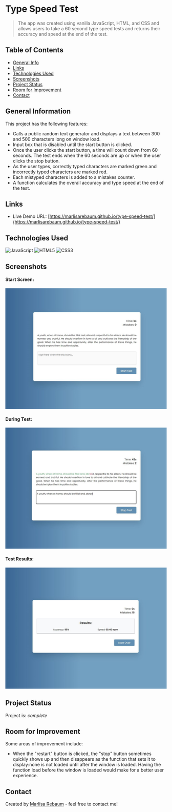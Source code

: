 # Type Speed Test
> The app was created using vanilla JavaScript, HTML, and CSS and allows users 
to take a 60 second type speed tests and returns their accuracy and speed at the
end of the test.

## Table of Contents
* [General Info](#general-information)
* [Links](#links)
* [Technologies Used](#technologies-used)
* [Screenshots](#screenshots)
* [Project Status](#project-status)
* [Room for Improvement](#room-for-improvement)
* [Contact](#contact)


## General Information
This project has the following features:
- Calls a public random text generator and displays a text between 300 and 500
characters long on window load.
- Input box that is disabled until the start button is clicked.
- Once the user clicks the start button, a time will count down from 60 seconds.
The test ends when the 60 seconds are up or when the user clicks the stop button.
- As the user types, correctly typed characters are marked green and incorrectly
typed characters are marked red.
- Each mistyped characters is added to a mistakes counter.
- A function calculates the overall accuracy and type speed at the end of the test.

## Links
- Live Demo URL: [https://marlisarebaum.github.io/type-speed-test/](https://marlisarebaum.github.io/type-speed-test/)

## Technologies Used
![JavaScript](https://img.shields.io/badge/javascript-%23323330.svg?style=for-the-badge&logo=javascript&logoColor=%23F7DF1E)
![HTML5](https://img.shields.io/badge/html5-%23E34F26.svg?style=for-the-badge&logo=html5&logoColor=white)
![CSS3](https://img.shields.io/badge/css3-%231572B6.svg?style=for-the-badge&logo=css3&logoColor=white)

## Screenshots

#### Start Screen:
![Start Screen](./static/start-screen.JPG)


#### During Test:
![Test](./static/mid-test.JPG)


#### Test Results:
![Results](./static/results.JPG)


## Project Status
Project is:  _complete_ 

## Room for Improvement
Some areas of improvement include:
- When the "restart" button is clicked, the "stop" button sometimes quickly shows
up and then disappears as the function that sets it to display:none is not loaded
until after the window is loaded. Having the function load before the window is
loaded would make for a better user experience.

## Contact
Created by [Marlisa Rebaum](https://www.linkedin.com/in/marlisarebaum/) - feel free to contact me!